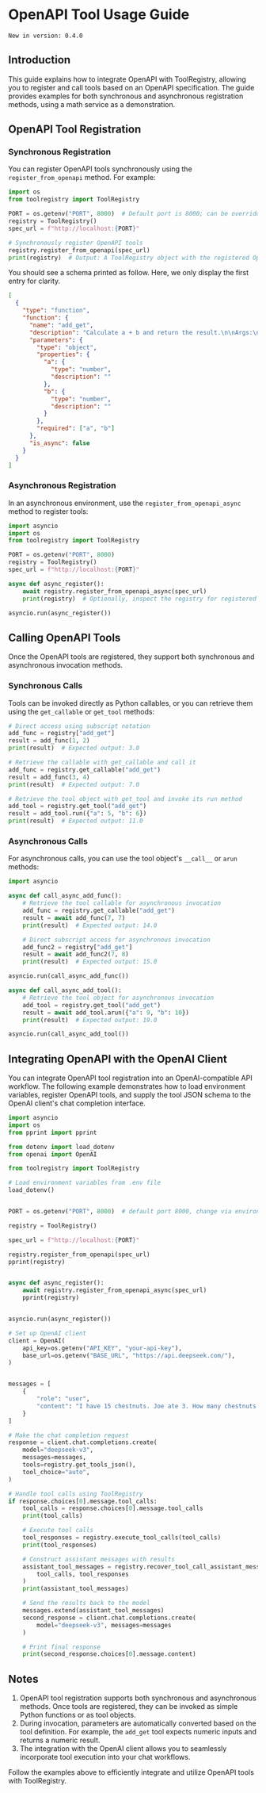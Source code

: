 # OpenAPI Tool Usage Guide

```{note}
New in version: 0.4.0
```

## Introduction

This guide explains how to integrate OpenAPI with ToolRegistry, allowing you to register and call tools based on an OpenAPI specification. The guide provides examples for both synchronous and asynchronous registration methods, using a math service as a demonstration.

## OpenAPI Tool Registration

### Synchronous Registration

You can register OpenAPI tools synchronously using the `register_from_openapi` method. For example:

```python
import os
from toolregistry import ToolRegistry

PORT = os.getenv("PORT", 8000)  # Default port is 8000; can be overridden by an environment variable
registry = ToolRegistry()
spec_url = f"http://localhost:{PORT}"

# Synchronously register OpenAPI tools
registry.register_from_openapi(spec_url)
print(registry)  # Output: A ToolRegistry object with the registered OpenAPI tools
```

You should see a schema printed as follow. Here, we only display the first entry for clarity.

```json
[
  {
    "type": "function",
    "function": {
      "name": "add_get",
      "description": "Calculate a + b and return the result.\n\nArgs:\n    a (float): The first operand.\n    b (float): The second operand.\n\nReturns:\n    dict: A dictionary containing the key \"result\" with the sum of a and b.",
      "parameters": {
        "type": "object",
        "properties": {
          "a": {
            "type": "number",
            "description": ""
          },
          "b": {
            "type": "number",
            "description": ""
          }
        },
        "required": ["a", "b"]
      },
      "is_async": false
    }
  }
]
```

### Asynchronous Registration

In an asynchronous environment, use the `register_from_openapi_async` method to register tools:

```python
import asyncio
import os
from toolregistry import ToolRegistry

PORT = os.getenv("PORT", 8000)
registry = ToolRegistry()
spec_url = f"http://localhost:{PORT}"

async def async_register():
    await registry.register_from_openapi_async(spec_url)
    print(registry)  # Optionally, inspect the registry for registered tools

asyncio.run(async_register())
```

## Calling OpenAPI Tools

Once the OpenAPI tools are registered, they support both synchronous and asynchronous invocation methods.

### Synchronous Calls

Tools can be invoked directly as Python callables, or you can retrieve them using the `get_callable` or `get_tool` methods:

```python
# Direct access using subscript notation
add_func = registry["add_get"]
result = add_func(1, 2)
print(result)  # Expected output: 3.0

# Retrieve the callable with get_callable and call it
add_func = registry.get_callable("add_get")
result = add_func(3, 4)
print(result)  # Expected output: 7.0

# Retrieve the tool object with get_tool and invoke its run method
add_tool = registry.get_tool("add_get")
result = add_tool.run({"a": 5, "b": 6})
print(result)  # Expected output: 11.0
```

### Asynchronous Calls

For asynchronous calls, you can use the tool object's `__call__` or `arun` methods:

```python
import asyncio

async def call_async_add_func():
    # Retrieve the tool callable for asynchronous invocation
    add_func = registry.get_callable("add_get")
    result = await add_func(7, 7)
    print(result)  # Expected output: 14.0

    # Direct subscript access for asynchronous invocation
    add_func2 = registry["add_get"]
    result = await add_func2(7, 8)
    print(result)  # Expected output: 15.0

asyncio.run(call_async_add_func())

async def call_async_add_tool():
    # Retrieve the tool object for asynchronous invocation
    add_tool = registry.get_tool("add_get")
    result = await add_tool.arun({"a": 9, "b": 10})
    print(result)  # Expected output: 19.0

asyncio.run(call_async_add_tool())
```

## Integrating OpenAPI with the OpenAI Client

You can integrate OpenAPI tool registration into an OpenAI-compatible API workflow. The following example demonstrates how to load environment variables, register OpenAPI tools, and supply the tool JSON schema to the OpenAI client's chat completion interface.

```python
import asyncio
import os
from pprint import pprint

from dotenv import load_dotenv
from openai import OpenAI

from toolregistry import ToolRegistry

# Load environment variables from .env file
load_dotenv()


PORT = os.getenv("PORT", 8000)  # default port 8000, change via environment variable

registry = ToolRegistry()

spec_url = f"http://localhost:{PORT}"

registry.register_from_openapi(spec_url)
pprint(registry)


async def async_register():
    await registry.register_from_openapi_async(spec_url)
    pprint(registry)


asyncio.run(async_register())

# Set up OpenAI client
client = OpenAI(
    api_key=os.getenv("API_KEY", "your-api-key"),
    base_url=os.getenv("BASE_URL", "https://api.deepseek.com/"),
)


messages = [
    {
        "role": "user",
        "content": "I have 15 chestnuts. Joe ate 3. How many chestnuts do I have left?",
    }
]

# Make the chat completion request
response = client.chat.completions.create(
    model="deepseek-v3",
    messages=messages,
    tools=registry.get_tools_json(),
    tool_choice="auto",
)

# Handle tool calls using ToolRegistry
if response.choices[0].message.tool_calls:
    tool_calls = response.choices[0].message.tool_calls
    print(tool_calls)

    # Execute tool calls
    tool_responses = registry.execute_tool_calls(tool_calls)
    print(tool_responses)

    # Construct assistant messages with results
    assistant_tool_messages = registry.recover_tool_call_assistant_message(
        tool_calls, tool_responses
    )
    print(assistant_tool_messages)

    # Send the results back to the model
    messages.extend(assistant_tool_messages)
    second_response = client.chat.completions.create(
        model="deepseek-v3", messages=messages
    )

    # Print final response
    print(second_response.choices[0].message.content)
```

## Notes

1. OpenAPI tool registration supports both synchronous and asynchronous methods. Once tools are registered, they can be invoked as simple Python functions or as tool objects.
2. During invocation, parameters are automatically converted based on the tool definition. For example, the `add_get` tool expects numeric inputs and returns a numeric result.
3. The integration with the OpenAI client allows you to seamlessly incorporate tool execution into your chat workflows.

Follow the examples above to efficiently integrate and utilize OpenAPI tools with ToolRegistry.
